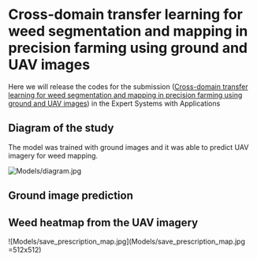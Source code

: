 # Cross-domain transfer learning for weed segmentation and mapping in precision farming using ground and UAV images

Here we will release the codes for the submission ([Cross-domain transfer learning for weed segmentation and mapping in precision farming using ground and UAV images](https://arxiv.org/abs/2210.11545)) in the Expert Systems with Applications

## Diagram of the study
The model was trained with ground images and it was able to predict UAV imagery for weed mapping.

![Models/diagram.jpg](Models/diagram.jpg)

## Ground image prediction 


## Weed heatmap from the UAV imagery
![Models/save_prescription_map.jpg](Models/save_prescription_map.jpg =512x512)
